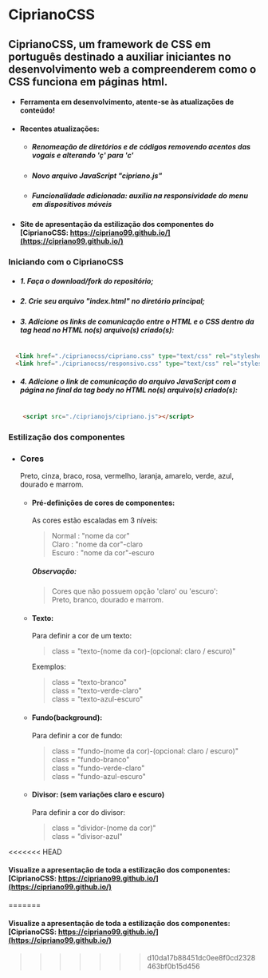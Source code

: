 # CiprianoCSS

## CiprianoCSS, um framework de CSS em português destinado a auxiliar iniciantes no desenvolvimento web a compreenderem como o CSS funciona em páginas html.  
  + #### Ferramenta em desenvolvimento, atente-se às atualizações de conteúdo!
  
  + #### Recentes atualizações:  
    - ##### Renomeação de diretórios e de códigos removendo acentos das vogais e alterando 'ç' para 'c' 
    - ##### Novo arquivo JavaScript "cipriano.js"
    - ##### Funcionalidade adicionada: auxilia na responsividade do menu em dispositivos móveis
    
  + #### Site de apresentação da estilização dos componentes do [CiprianoCSS: https://cipriano99.github.io/](https://cipriano99.github.io/)
  
### Iniciando com o CiprianoCSS
* ##### 1. Faça o download/fork do repositório;
* ##### 2. Crie seu arquivo "index.html" no diretório principal;
* ##### 3. Adicione os links de comunicação entre o HTML e o CSS dentro da tag head no HTML no(s) arquivo(s) criado(s):  
```html

  <link href="./ciprianocss/cipriano.css" type="text/css" rel="stylesheet" media="screen,projection" />
  <link href="./ciprianocss/responsivo.css" type="text/css" rel="stylesheet" media="screen,projection" />

```
* ##### 4. Adicione o link de comunicação do arquivo JavaScript com a página no final da tag body no HTML no(s) arquivo(s) criado(s):  
```html

    <script src="./ciprianojs/cipriano.js"></script>

```

### Estilização dos componentes

* ### Cores

  Preto, cinza, braco, rosa, vermelho, laranja, amarelo, verde, azul, dourado e marrom.

  + #### Pré-definições de cores de componentes:

    As cores estão escaladas em 3 níveis:  
      > Normal : "nome da cor"  
        Claro  : "nome da cor"-claro  
        Escuro : "nome da cor"-escuro  
        
       ##### Observação:
       >Cores que não possuem opção 'claro' ou 'escuro':  
        Preto, branco, dourado e marrom.  
  + #### Texto:

    Para definir a cor de um texto:  
      > class = "texto-(nome da cor)-(opcional: claro / escuro)"  
      
    Exemplos:
      > class = "texto-branco"  
        class = "texto-verde-claro"  
        class = "texto-azul-escuro"

  + #### Fundo(background):

    Para definir a cor de fundo:
      > class = "fundo-(nome da cor)-(opcional: claro / escuro)"  
        class = "fundo-branco"  
        class = "fundo-verde-claro"  
        class = "fundo-azul-escuro"

  + #### Divisor: (sem variações claro e escuro)
	
    Para definir a cor do divisor:
      >	class = "dividor-(nome da cor)"  
      	class = "divisor-azul"


<<<<<<< HEAD
#### Visualize a apresentação de toda a estilização dos componentes: [CiprianoCSS: https://cipriano99.github.io/](https://cipriano99.github.io/)
=======
#### Visualize a apresentação de toda a estilização dos componentes: [CiprianoCSS: https://cipriano99.github.io/](https://cipriano99.github.io/)
>>>>>>> d10da17b88451dc0ee8f0cd2328463bf0b15d456
